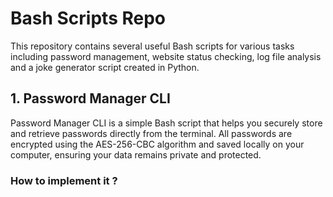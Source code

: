 # Bash Scripts Repo

This repository contains several useful Bash scripts for various tasks including password management, website status checking, log file analysis and a joke generator script created in Python.

## 1. Password Manager CLI

Password Manager CLI is a simple Bash script that helps you securely store and retrieve passwords directly from the terminal. All passwords are encrypted using the AES-256-CBC algorithm and saved locally on your computer, ensuring your data remains private and protected.

### How to implement it ?
